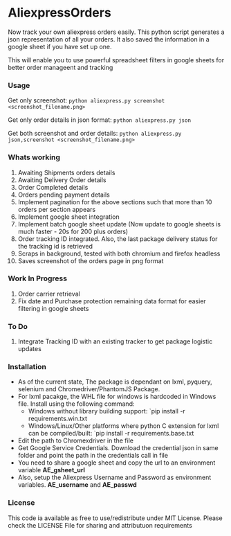 # AliexpressOrders
Now track your own aliexpress orders easily. This python script generates a json representation of all your orders. It also saved the information in a google sheet if you have set up one. 

This will enable you to use powerful spreadsheet filters in google sheets for better order manageent and tracking

### Usage
Get only screenshot:
`python aliexpress.py screenshot <screenshot_filename.png>`

Get only order details in json format:
`python aliexpress.py json`

Get both screenshot and order details:
`python aliexpress.py json,screenshot <screenshot_filename.png>`

### Whats working
1. Awaiting Shipments orders details
2. Awaiting Delivery Order details
3. Order Completed details
4. Orders pending payment details
3. Implement pagination for the above sections such that more than 10 orders per section appears
4. Implement google sheet integration
5. Implement batch google sheet update (Now update to google sheets is much faster - 20s for 200 plus orders)
6. Order tracking ID integrated. Also, the last package delivery status for the tracking id is retrieved
7. Scraps in background, tested with both chromium and firefox headless
8. Saves screenshot of the orders page in png format

### Work In Progress
1. Order carrier retrieval
2. Fix date and Purchase protection remaining data format for easier filtering in google sheets

### To Do
1. Integrate Tracking ID with an existing tracker to get package logistic updates

### Installation
* As of the current state, The package is dependant on lxml, pyquery, selenium and Chromedriver/PhantomJS Package. 
* For lxml pacakge, the WHL file for windows is hardcoded in Windows file. Install using the following command:
  * Windows without library building support:  `pip install -r requirements.win.txt
  * Windows/Linux/Other platforms where python C extension for lxml can be compiled/built: `pip install -r requirements.base.txt
* Edit the path to Chromexdriver in the file
* Get Google Service Credentials. Download the credential json in same folder and point the path in the credentials call in file
* You need to share a google sheet and copy the url to an environment variable **AE_gsheet_url**
* Also, setup the Aliexpress Username and Password as environment variables. **AE_username** and **AE_passwd**

### License
This code ia available as free to use/redistribute under MIT License. Please check the LICENSE File for sharing and attributuon requirements
